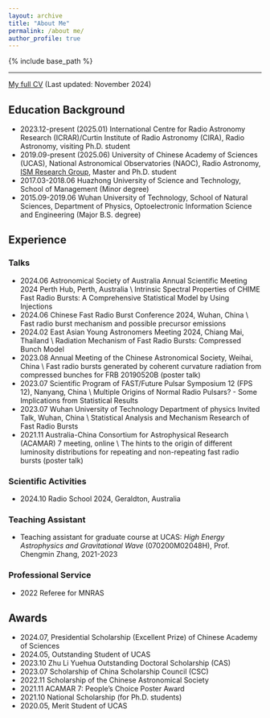 ```yaml
---
layout: archive
title: "About Me"
permalink: /about me/
author_profile: true
---
```


{% include base_path %}

----

 [My full CV](../files/CV_cxh.pdf) (Last updated: November 2024)

## Education Background

- 2023.12-present (2025.01) International Centre for Radio Astronomy Research (ICRAR)/Curtin Institute of Radio Astronomy (CIRA), Radio Astronomy, visiting Ph.D. student
- 2019.09-present (2025.06) University of Chinese Academy of Sciences (UCAS), National Astronomical Observatories (NAOC), Radio Astronomy, [ISM Research Group](http://groups.bao.ac.cn/ism/english/), Master and Ph.D. student
- 2017.03-2018.06 Huazhong University of Science and Technology, School of Management (Minor degree)
- 2015.09-2019.06 Wuhan University of Technology, School of Natural Sciences, Department of Physics, Optoelectronic Information Science and Engineering (Major B.S. degree)



## Experience

### Talks

- 2024.06 Astronomical Society of Australia Annual Scientific Meeting 2024 Perth Hub, Perth, Australia \\
Intrinsic Spectral Properties of CHIME Fast Radio Bursts: A Comprehensive Statistical Model by Using Injections
- 2024.06 Chinese Fast Radio Burst Conference 2024, Wuhan, China \\
Fast radio burst mechanism and possible precursor emissions
- 2024.02 East Asian Young Astronomers Meeting 2024, Chiang Mai, Thailand \\
Radiation Mechanism of Fast Radio Bursts: Compressed Bunch Model
- 2023.08 Annual Meeting of the Chinese Astronomical Society, Weihai, China \\
Fast radio bursts generated by coherent curvature radiation from compressed bunches for FRB 20190520B (poster talk)
- 2023.07 Scientific Program of FAST/Future Pulsar Symposium 12 (FPS 12), Nanyang, China \\
Multiple Origins of Normal Radio Pulsars? - Some Implications from Statistical Results
- 2023.07 Wuhan University of Technology Department of physics Invited Talk, Wuhan, China \\
Statistical Analysis and Mechanism Research of Fast Radio Bursts
- 2021.11 Australia-China Consortium for Astrophysical Research (ACAMAR) 7 meeting, online \\
The hints to the origin of different luminosity distributions for repeating and non-repeating fast radio bursts (poster talk)

### Scientific Activities

- 2024.10 Radio School 2024, Geraldton, Australia

### Teaching Assistant

- Teaching assistant for graduate course at UCAS: *High Energy Astrophysics and Gravitational Wave* (070200M02048H), Prof. Chengmin Zhang, 2021-2023

### Professional Service

- 2022 Referee for MNRAS

## Awards

- 2024.07, Presidential Scholarship (Excellent Prize) of Chinese Academy of Sciences
- 2024.05, Outstanding Student of UCAS
- 2023.10 Zhu Li Yuehua Outstanding Doctoral Scholarship (CAS)
- 2023.07 Scholarship of China Scholarship Council (CSC)
- 2022.11 Scholarship of the Chinese Astronomical Society
- 2021.11 ACAMAR 7: People’s Choice Poster Award
- 2021.10 National Scholarship (for Ph.D. students)
- 2020.05, Merit Student of UCAS
